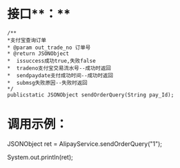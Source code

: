 # 接口**：**

```
/**
*支付宝查询订单
* @param out_trade_no 订单号
* @return JSONObject
*  issuccess成功true,失败false
*  tradeno支付宝交易流水号--成功时返回
*  sendpaydate支付成功时间--成功时返回
*  submsg失败原因--失败时返回
*/
publicstatic JSONObject sendOrderQuery(String pay_Id);
```

# **调用示例：**

JSONObject ret = AlipayService.sendOrderQuery\("1"\);

System.out.println\(ret\);

